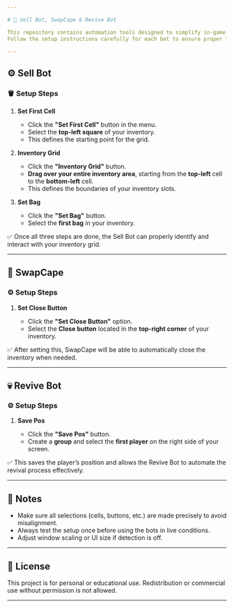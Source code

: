 ```yaml
---

# 🧠 Sell Bot, SwapCape & Revive Bot

This repository contains automation tools designed to simplify in-game actions by using interactive UI elements.
Follow the setup instructions carefully for each bot to ensure proper functionality.

---
```


## ⚙️ Sell Bot

### 🪣 Setup Steps

1. **Set First Cell**

   * Click the **"Set First Cell"** button in the menu.
   * Select the **top-left square** of your inventory.
   * This defines the starting point for the grid.

2. **Inventory Grid**

   * Click the **"Inventory Grid"** button.
   * **Drag over your entire inventory area**, starting from the **top-left** cell to the **bottom-left** cell.
   * This defines the boundaries of your inventory slots.

3. **Set Bag**

   * Click the **"Set Bag"** button.
   * Select the **first bag** in your inventory.

✅ Once all three steps are done, the Sell Bot can properly identify and interact with your inventory grid.

---

## 🧥 SwapCape

### ⚙️ Setup Steps

1. **Set Close Button**

   * Click the **"Set Close Button"** option.
   * Select the **Close button** located in the **top-right corner** of your inventory.

✅ After setting this, SwapCape will be able to automatically close the inventory when needed.

---

## 💀 Revive Bot

### ⚙️ Setup Steps

1. **Save Pos**

   * Click the **"Save Pos"** button.
   * Create a **group** and select the **first player** on the right side of your screen.

✅ This saves the player’s position and allows the Revive Bot to automate the revival process effectively.

---

## 🧩 Notes

* Make sure all selections (cells, buttons, etc.) are made precisely to avoid misalignment.
* Always test the setup once before using the bots in live conditions.
* Adjust window scaling or UI size if detection is off.

---

## 📄 License

This project is for personal or educational use. Redistribution or commercial use without permission is not allowed.

---
